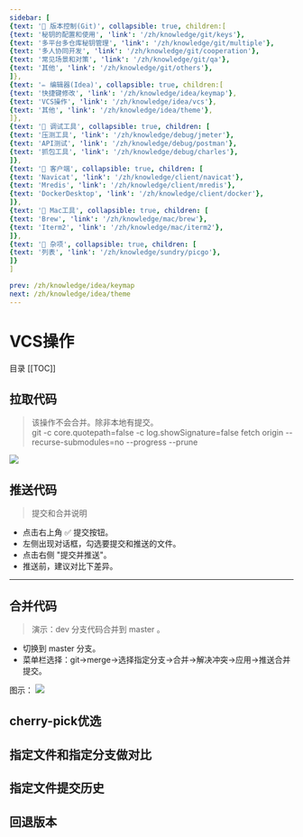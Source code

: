 ```yaml
---
sidebar: [
{text: '🚩 版本控制(Git)', collapsible: true, children:[
{text: '秘钥的配置和使用', 'link': '/zh/knowledge/git/keys'},
{text: '多平台多仓库秘钥管理', 'link': '/zh/knowledge/git/multiple'},
{text: '多人协同开发', 'link': '/zh/knowledge/git/cooperation'},
{text: '常见场景和对策', 'link': '/zh/knowledge/git/qa'},
{text: '其他', 'link': '/zh/knowledge/git/others'},
]},
{text: '✏️ 编辑器(Idea)', collapsible: true, children:[
{text: '快捷键修改', 'link': '/zh/knowledge/idea/keymap'},
{text: 'VCS操作', 'link': '/zh/knowledge/idea/vcs'},
{text: '其他', 'link': '/zh/knowledge/idea/theme'},
]},
{text: '🎁 调试工具', collapsible: true, children: [
{text: '压测工具', 'link': '/zh/knowledge/debug/jmeter'},
{text: 'API测试', 'link': '/zh/knowledge/debug/postman'},
{text: '抓包工具', 'link': '/zh/knowledge/debug/charles'},
]},
{text: '🔭 客户端', collapsible: true, children: [
{text: 'Navicat', 'link': '/zh/knowledge/client/navicat'},
{text: 'Mredis', 'link': '/zh/knowledge/client/mredis'},
{text: 'DockerDesktop', 'link': '/zh/knowledge/client/docker'},
]},
{text: '🍎 Mac工具', collapsible: true, children: [
{text: 'Brew', 'link': '/zh/knowledge/mac/brew'},
{text: 'Iterm2', 'link': '/zh/knowledge/mac/iterm2'},
]},
{text: '🌈 杂项', collapsible: true, children: [
{text: '列表', 'link': '/zh/knowledge/sundry/picgo'},
]}
]

prev: /zh/knowledge/idea/keymap
next: /zh/knowledge/idea/theme
---
```


# VCS操作

目录
[[TOC]]

## 拉取代码

> 该操作不会合并。除非本地有提交。 \
> git -c core.quotepath=false -c log.showSignature=false fetch origin --recurse-submodules=no --progress --prune

![](https://img.tzf-foryou.xyz/img/20231031152638.png)

## 推送代码

> 提交和合并说明 

- 点击右上角 :white_check_mark: 提交按钮。
- 左侧出现对话框，勾选要提交和推送的文件。
- 点击右侧 "提交并推送"。
- 推送前，建议对比下差异。

---

## 合并代码

> 演示：dev 分支代码合并到 master 。 

- 切换到 master 分支。
- 菜单栏选择：git->merge->选择指定分支->合并->解决冲突->应用->推送合并提交。

图示：
![](https://img.tzf-foryou.xyz/img/20231031164301.png)

## cherry-pick优选

## 指定文件和指定分支做对比

## 指定文件提交历史

## 回退版本